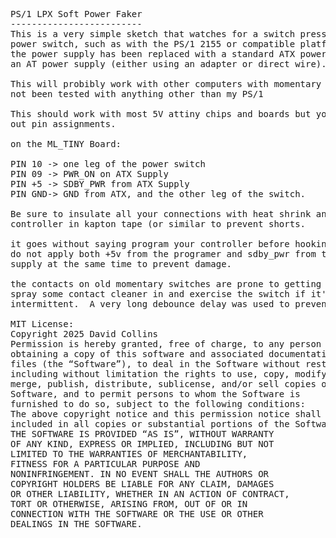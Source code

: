 <PRE>
PS/1 LPX Soft Power Faker
-------------------------
This is a very simple sketch that watches for a switch press from a PS/1 soft
power switch, such as with the PS/1 2155 or compatible platforms. Useful when
the power supply has been replaced with a standard ATX power supply wired as
an AT power supply (either using an adapter or direct wire).

This will probibly work with other computers with momentary switches. but has
not been tested with anything other than my PS/1

This should work with most 5V attiny chips and boards but you will need to work
out pin assignments.

on the ML_TINY Board:

PIN 10 -> one leg of the power switch
PIN 09 -> PWR_ON on ATX Supply
PIN +5 -> SDBY_PWR from ATX Supply
PIN GND-> GND from ATX, and the other leg of the switch.

Be sure to insulate all your connections with heat shrink and wrap the
controller in kapton tape (or similar to prevent shorts.

it goes without saying program your controller before hooking up, and
do not apply both +5v from the programer and sdby_pwr from the Power
supply at the same time to prevent damage.

the contacts on old momentary switches are prone to getting dirty.
spray some contact cleaner in and exercise the switch if it's being
intermittent.  A very long debounce delay was used to prevent issues.

MIT License:
Copyright 2025 David Collins
Permission is hereby granted, free of charge, to any person
obtaining a copy of this software and associated documentation
files (the “Software”), to deal in the Software without restriction,
including without limitation the rights to use, copy, modify,
merge, publish, distribute, sublicense, and/or sell copies of the
Software, and to permit persons to whom the Software is
furnished to do so, subject to the following conditions:
The above copyright notice and this permission notice shall be
included in all copies or substantial portions of the Software.
THE SOFTWARE IS PROVIDED “AS IS”, WITHOUT WARRANTY
OF ANY KIND, EXPRESS OR IMPLIED, INCLUDING BUT NOT
LIMITED TO THE WARRANTIES OF MERCHANTABILITY,
FITNESS FOR A PARTICULAR PURPOSE AND
NONINFRINGEMENT. IN NO EVENT SHALL THE AUTHORS OR
COPYRIGHT HOLDERS BE LIABLE FOR ANY CLAIM, DAMAGES
OR OTHER LIABILITY, WHETHER IN AN ACTION OF CONTRACT,
TORT OR OTHERWISE, ARISING FROM, OUT OF OR IN
CONNECTION WITH THE SOFTWARE OR THE USE OR OTHER
DEALINGS IN THE SOFTWARE.
</PRE>
